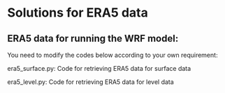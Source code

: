 # Solutions for ERA5 data

## ERA5 data for running the WRF model:
You need to modify the codes below according to your own requirement:

era5_surface.py: Code for retrieving ERA5 data for surface data

era5_level.py: Code for retrieving ERA5 data for level data
